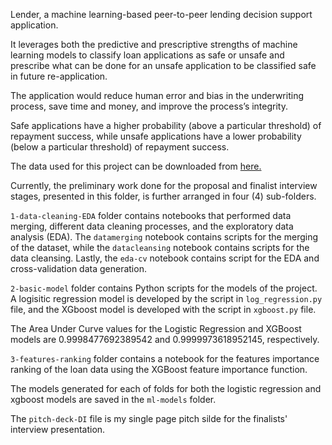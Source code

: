 Lender, a machine learning-based peer-to-peer lending decision support application. 

It leverages both the predictive and prescriptive strengths of machine learning models to classify loan applications as safe or unsafe and prescribe what can be done for an unsafe application to be classified safe in future re-application. 

The application would reduce human error and bias in the underwriting process, save time and money, and improve the process’s integrity. 

Safe applications have a higher probability (above a particular threshold) of repayment success, while unsafe applications have a lower probability (below a particular threshold) of repayment success. 

The data used for this project can be downloaded from [here.](http://web.archive.org/web/20140706042617/https://www.lendingclub.com/info/download-data.action)

Currently, the preliminary work done for the proposal and finalist interview stages, presented in this folder, is further arranged in four (4) sub-folders.

`1-data-cleaning-EDA` folder contains notebooks that performed data merging, different data cleaning processes, and the exploratory data analysis (EDA). The `datamerging` notebook contains scripts for the merging of the dataset, while the `datacleansing` notebook contains scripts for the data cleansing. Lastly, the `eda-cv` notebook contains script for the EDA and cross-validation data generation.

`2-basic-model` folder contains Python scripts for the models of the project. A logisitic regression model is developed by the script in `log_regression.py` file, and the XGboost model is developed with the script in `xgboost.py` file.

The Area Under Curve values for the Logistic Regression and XGBoost models are 0.9998477692389542 and 0.9999973618952145, respectively.

`3-features-ranking` folder contains a notebook for the features importance ranking of the loan data using the XGBoost feature importance function.

The models generated for each of folds for both the logistic regression and xgboost models are saved in the `ml-models` folder.

The `pitch-deck-DI` file is my single page pitch silde for the finalists' interview presentation.
